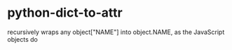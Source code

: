 python-dict-to-attr
===================

recursively wraps any object["NAME"] into object.NAME, as the JavaScript objects do
